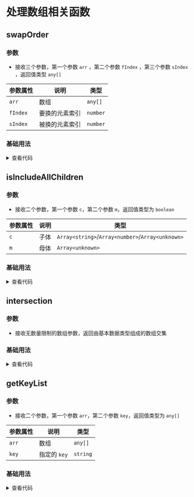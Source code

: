 <script setup>
import swapOrder from './swapOrder.vue'
import isIncludeAllChildren from './isIncludeAllChildren.vue'
import intersection from './intersection.vue'
import getKeyList from './getKeyList.vue'
</script>

# 处理数组相关函数

<ClientOnly>
  <description-popover :num="3" :tagNameList="['浏览器','Node']" />
</ClientOnly>

## swapOrder

<ClientOnly>
  <description :isShowIcon="false" description="数组中两个元素互换位置（内部使用 splice 会改变原数组）" /> 
</ClientOnly>

### 参数

- 接收三个参数，第一个参数 `arr` ，第二个参数 `fIndex` ，第三个参数 `sIndex` ，返回值类型 `any[]`

| **参数属性** | **说明**       | **类型** |
| ------------ | -------------- | -------- |
| `arr`        | 数组           | `any[]`  |
| `fIndex`     | 要换的元素索引 | `number` |
| `sIndex`     | 被换的元素索引 | `number` |

### 基础用法

<ClientOnly>
  <swapOrder />
</ClientOnly>
<details>

<summary>查看代码</summary>

<<< @/utils/array/swapOrder.vue

</details>

## isIncludeAllChildren

<ClientOnly>
  <description :isShowIcon="false" :gradientClass="'mb-2'" description="判断一个数组（这里简称为母体）中是否包含了另一个由基本数据类型组成的数组（这里简称为子体）中的全部元素" /> 
</ClientOnly>

### 参数

- 接收二个参数，第一个参数 `c`，第二个参数 `m`，返回值类型为 `boolean`

| **参数属性** | **说明** | **类型**                                         |
| ------------ | -------- | ------------------------------------------------ |
| `c`          | 子体     | `Array<string>`/`Array<number>`/`Array<unknown>` |
| `m`          | 母体     | `Array<unknown>`                                 |

### 基础用法

<ClientOnly>
  <isIncludeAllChildren />
</ClientOnly>
<details>

<summary>查看代码</summary>

<<< @/utils/array/isIncludeAllChildren.vue

</details>

## intersection

<ClientOnly>
  <description :isShowIcon="false" :gradientClass="'mb-2'" description="获取由基本数据类型组成的数组交集" /> 
</ClientOnly>

### 参数

- 接收无数量限制的数组参数，返回由基本数据类型组成的数组交集

### 基础用法

<ClientOnly>
  <intersection />
</ClientOnly>
<details>

<summary>查看代码</summary>

<<< @/utils/array/intersection.vue

</details>

## getKeyList

<ClientOnly>
  <description :isShowIcon="false" :gradientClass="'mb-2'" description="从数组中获取指定 `key` 组成的新数组，会去重也会去除不存在的值" /> 
</ClientOnly>

### 参数

- 接收二个参数，第一个参数 `arr`，第二个参数 `key`，返回值类型为 `any[]`

| **参数属性** | **说明**     | **类型** |
| ------------ | ------------ | -------- |
| `arr`        | 数组         | `any[]`  |
| `key`        | 指定的 `key` | `string` |

### 基础用法

<ClientOnly>
  <getKeyList />
</ClientOnly>
<details>

<summary>查看代码</summary>

<<< @/utils/array/getKeyList.vue

</details>
